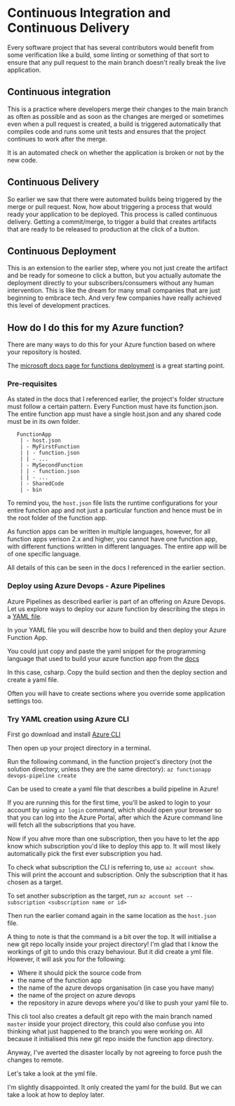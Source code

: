 # Continuous Integration and Continuous Delivery

Every software project that has several contributors would benefit from some verification like a build, some linting or something of that sort to ensure that any pull request to the main branch doesn't really break the live application.

## Continuous integration

This is a practice where developers merge their changes to the main branch as often as possible and as soon as the changes are merged or sometimes even when a pull request is created, a build is triggered automatically that compiles code and runs some unit tests and ensures that the project continues to work after the merge. 

It is an automated check on whether the application is broken or not by the new code. 

## Continuous Delivery

So earlier we saw that there were automated builds being triggered by the merge or pull request. Now, how about triggering a process that would ready your application to be deployed. This process is called continuous delivery. Getting a commit/merge, to trigger a build that creates artifacts that are ready to be released to production at the click of a button.

## Continuous Deployment

This is an extension to the earlier step, where you not just create the artifact and be ready for someone to click a button, but you actually automate the deployment directly to your subscribers/consumers without any human intervention. This is like the dream for many small companies that are just beginning to embrace tech. And very few companies have really achieved this level of development practices.

## How do I do this for my Azure function?

There are many ways to do this for your Azure function based on where your repository is hosted.

The [microsoft docs page for functions deployment](https://docs.microsoft.com/en-us/azure/azure-functions/functions-continuous-deployment) is a great starting point.

### Pre-requisites

As stated in the docs that I referenced earlier, the project's folder structure must follow a certain pattern. 
Every Function must have its function.json. The entire function app must have a single host.json and any shared code must be in its own folder.

```
   FunctionApp
    | - host.json
    | - MyFirstFunction
    | | - function.json
    | | - ...  
    | - MySecondFunction
    | | - function.json
    | | - ...  
    | - SharedCode
    | - bin
```

To remind you, the `host.json` file lists the runtime configurations for your entire function app and not just a particular function and hence must be in the root folder of the function app. 

As function apps can be written in multiple languages, however, for all function apps verison 2.x and higher, you cannot have one function app, with different functions written in different languages. The entire app will be of one specific language.

All details of this can be seen in the docs I referenced in the earlier section.

### Deploy using Azure Devops - Azure Pipelines

Azure Pipelines as described earlier is part of an offering on Azure Devops. Let us explore ways to deploy our azure function by describing the steps in a [YAML file](https://yaml.org/).

In your YAML file you will describe how to build and then deploy your Azure Function App.

You could just copy and paste the yaml snippet for the programming language that used to build your azure function app from the [docs](https://docs.microsoft.com/en-us/azure/azure-functions/functions-how-to-azure-devops?tabs=csharp)

In this case, csharp. Copy the build section and then the deploy section and create a yaml file. 

Often you will have to create sections where you override some application settings too. 

### Try YAML creation using Azure CLI

First go download and install [Azure CLI](https://docs.microsoft.com/en-us/cli/azure/install-azure-cli)

Then open up your project directory in a terminal.

Run the following command, in the function project's directory (not the solution directory, unless they are the same directory): 
`az functionapp devops-pipeline create`

Can be used to create a yaml file that describes a build pipeline in Azure!

If you are running this for the first time, you'll be asked to login to your account by using `az login` command, which should open your browser so that you can log into the Azure Portal, after which the Azure command line will fetch all the subscriptions that you have. 

Now if you ahve more than one subscription, then you have to let the app know which subscription you'd like to deploy this app to. It will most likely automatically pick the first ever subscription you had. 

To check what subscription the CLI is referring to, use `az account show`. This will print the account and subscription.
Only the subscription that it has chosen as a target. 

To set another subscription as the target, run `az account set --subscription <subscription name or id>`

Then run the earlier comand again in the same location as the `host.json` file. 

A thing to note is that the command is a bit over the top. It will initialise a new git repo locally inside your project directory! I'm glad that I know the workings of git to undo this crazy behaviour. But it did create a yml file. 
However, it will ask you for the following:
 
* Where it should pick the source code from
* the name of the function app
* the name of the azure devops organisation (in case you have many)
* the name of the project on azure devops
* the repository in azure devops where you'd like to push your yaml file to.

This cli tool also creates a default git repo with the main branch named `master` inside your project directory, this could also confuse you into thinking what just happened to the branch you were working on. All because it initialised this new git repo inside the function app directory. 

Anyway, I've averted the disaster locally by not agreeing to force push the changes to remote. 

Let's take a look at the yml file. 

I'm slightly disappointed. It only created the yaml for the build. But we can take a look at how to deploy later. 
 